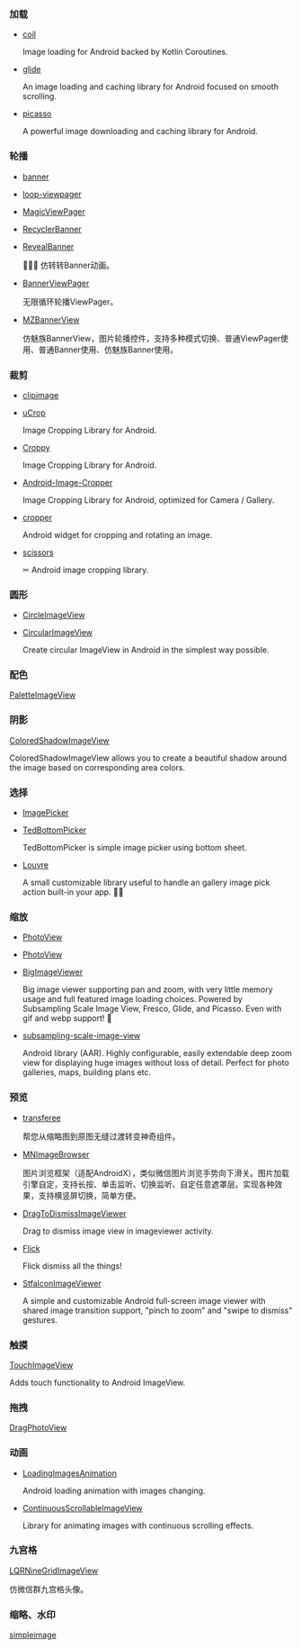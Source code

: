 ### 加载
* [coil](https://github.com/coil-kt/coil)

    Image loading for Android backed by Kotlin Coroutines.
* [glide](https://github.com/bumptech/glide)

    An image loading and caching library for Android focused on smooth scrolling.
* [picasso](https://github.com/square/picasso)

    A powerful image downloading and caching library for Android.
### 轮播
* [banner](https://github.com/youth5201314/banner)
* [loop-viewpager](https://github.com/xwc520/loop-viewpager)
* [MagicViewPager](https://github.com/hongyangAndroid/MagicViewPager)
* [RecyclerBanner](https://github.com/ren93/RecyclerBanner)
* [RevealBanner](https://github.com/tokiii/RevealBanner)

    🚀🚀🚀 仿转转Banner动画。
* [BannerViewPager](https://github.com/zhpanvip/BannerViewPager)

    无限循环轮播ViewPager。
* [MZBannerView](https://github.com/pinguo-zhouwei/MZBannerView)

    仿魅族BannerView，图片轮播控件，支持多种模式切换、普通ViewPager使用、普通Banner使用、仿魅族Banner使用。
### 裁剪
* [clipimage](https://github.com/gdutxiaoxu/clipimage)
* [uCrop](https://github.com/Yalantis/uCrop)

    Image Cropping Library for Android.
* [Croppy](https://github.com/lyrebirdstudio/Croppy)

    Image Cropping Library for Android.
* [Android-Image-Cropper](https://github.com/ArthurHub/Android-Image-Cropper)

    Image Cropping Library for Android, optimized for Camera / Gallery.
* [cropper](https://github.com/edmodo/cropper)

    Android widget for cropping and rotating an image.
* [scissors](https://github.com/lyft/scissors)

    ✂ Android image cropping library. 
### 圆形
* [CircleImageView](https://github.com/hdodenhof/CircleImageView)
* [CircularImageView](https://github.com/lopspower/CircularImageView)

    Create circular ImageView in Android in the simplest way possible.
### 配色
[PaletteImageView](https://github.com/DingMouRen/PaletteImageView)
### 阴影
[ColoredShadowImageView](https://github.com/armcha/ColoredShadowImageView)

ColoredShadowImageView allows you to create a beautiful shadow around the image based on corresponding area colors.
### 选择
* [ImagePicker](https://github.com/jeasonlzy/ImagePicker)
* [TedBottomPicker](https://github.com/iammert/TedBottomPicker)

    TedBottomPicker is simple image picker using bottom sheet.
* [Louvre](https://github.com/andremion/Louvre)

    A small customizable library useful to handle an gallery image pick action built-in your app. 🌄🌠
### 缩放
* [PhotoView](https://github.com/chrisbanes/PhotoView)
* [PhotoView](https://github.com/bm-x/PhotoView)
* [BigImageViewer](https://github.com/Piasy/BigImageViewer)

    Big image viewer supporting pan and zoom, with very little memory usage and full featured image loading choices. Powered by Subsampling Scale Image View, Fresco, Glide, and Picasso. Even with gif and webp support! 🍻
* [subsampling-scale-image-view](https://github.com/davemorrissey/subsampling-scale-image-view)

    Android library (AAR). Highly configurable, easily extendable deep zoom view for displaying huge images without loss of detail. Perfect for photo galleries, maps, building plans etc.
### 预览
* [transferee](https://github.com/Hitomis/transferee)

    帮您从缩略图到原图无缝过渡转变神奇组件。
* [MNImageBrowser](https://github.com/maning0303/MNImageBrowser)

    图片浏览框架（适配AndroidX），类似微信图片浏览手势向下滑关。图片加载引擎自定，支持长按、单击监听、切换监听、自定任意遮罩层。实现各种效果，支持横竖屏切换，简单方便。
* [DragToDismissImageViewer](https://github.com/iammert/DragToDismissImageViewer)

    Drag to dismiss image view in imageviewer activity.
* [Flick](https://github.com/saket/Flick)

    Flick dismiss all the things!
* [StfalconImageViewer](https://github.com/stfalcon-studio/StfalconImageViewer)

    A simple and customizable Android full-screen image viewer with shared image transition support, "pinch to zoom" and "swipe to dismiss" gestures.
### 触摸
[TouchImageView](https://github.com/MikeOrtiz/TouchImageView)

Adds touch functionality to Android ImageView.
### 拖拽
[DragPhotoView](https://github.com/githubwing/DragPhotoView)    
### 动画
* [LoadingImagesAnimation](https://github.com/Cutta/LoadingImagesAnimation)

    Android loading animation with images changing.
* [ContinuousScrollableImageView](https://github.com/Cutta/ContinuousScrollableImageView)

    Library for animating images with continuous scrolling effects.
### 九宫格
[LQRNineGridImageView](https://github.com/GitLqr/LQRNineGridImageView)

仿微信群九宫格头像。
### 缩略、水印
[simpleimage](https://github.com/alibaba/simpleimage)